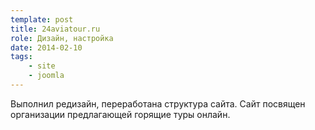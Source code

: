 ```yaml
---
template: post
title: 24aviatour.ru
role: Дизайн, настройка
date: 2014-02-10
tags:
    - site
    - joomla
---
```


Выполнил редизайн, переработана структура сайта. Сайт посвящен организации предлагающей горящие туры онлайн.
